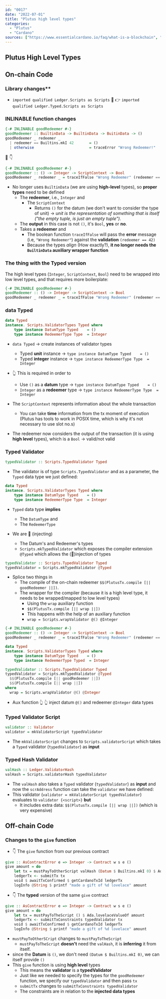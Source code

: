 ```yaml
---
id: "0017"
date: "2022-07-01"
title: "Plutus high level types"
categories: 
  - "Plutus"
  - "Cardano"
sources: ["https://www.essentialcardano.io/faq/what-is-a-blockchain", "https://en.wikipedia.org/wiki/Cryptocurrency", "https://www.essentialcardano.io/faq/what-is-proof-of-stake-pos", "https://forum.cardano.org/t/staking-and-delegating-for-beginners-a-step-by-step-guide/36681", "https://forum.cardano.org/t/choosing-a-stake-pool-and-delegating-your-ada/38931"]
---
```

## Plutus High Level Types

## On-chain Code

### Library changes**

- `imported qualified Ledger.Scripts as Scripts` 🤖 👉  `imported qualified Ledger.Typed.Scripts as Scripts`
  
### INLINABLE function changes

```Haskell
{-# INLINABLE goodRedeemer #-}
goodRedeemer :: BuiltinData -> BuiltinData -> BuitinData -> ()
goodRedeemer _ redeemer _
  | redeemer == Builtins.mkI 42       = ()
  | otherwise                         = traceError "Wrong Redeemer!"
```

🤖 👇

```Haskell
{-# INLINABLE goodRedeemer #-}
goodRedeemer :: () -> Integer -> ScriptContext -> Bool
goodRedeemer _ redeemer _ = traceIfFalse "Wrong Redeemer" (redeemer == 42)
```

- No longer uses `BuiltinData` (we are using **high-level** types), so **proper types** need to be defined
  - The **redeemer**, i.e., `Integer` and
    - The `ScriptContext`
      - Returns `()` for the datum (we don't want to consider the type of unit) -> *unit is the representation of something that is itself ("the empty tuple, is just an empty tuple").*
  - The **output** in this case is not `()`, it's `Bool`, **yes** or **no**.
  - Takes a **redeemer** and
    - The boolean function `traceIfFalse` will pass the **error** message (i.e, `"Wrong Redeemer"`) against the **validation** `(redeemer == 42)`
    - Because the types *align* (How exactly?), **it no longer needs the `BuiltinData` auxiliary wrapper function**

### The thing with the Typed version

The high level types (`Integer`, `ScriptContext`, `Bool`) need to be wrapped into low level types, and that requires more boilerplate:

```Haskell
{-# INLINABLE goodRedeemer #-}
goodRedeemer :: () -> Integer -> ScriptContext -> Bool
goodRedeemer _ redeemer _ = traceIfFalse "Wrong Redeemer" (redeemer == 42)
```

### data Typed

```Haskell
data Typed
instance. Scripts.ValidatorTypes Typed where
    type instance DatumType Typed    = ()
    type instance RedeemerType Type  = Integer
```

- `data Typed` -> create instances of validator types
  - Typed **unit** instance -> `type instance DatumType Typed    = ()`
  - Typed **integer** instance -> `type instance RedeemerType Type  = Integer`

- 👆 This is required in order to
  - Use `()` as a **datum** type -> `type instance DatumType Typed    = ()`
  - `Integer` as a **redeemer** type -> `type instance RedeemerType Type  = Integer`

- The `ScriptContext` represents information about the whole transaction
  - You can take **time** information from the tx moment of execution (Plutus has tools to work in POSIX time, which is why it's not necessary to use slot no.s)

- The redeemer now considers the output of the transaction (it is using **high level** types), which is a `Bool` -> valid/not valid

### Typed Validator

```Haskell
typedValidator :: Scripts.TypedValidator Typed
```

- The validator is of type `Scripts.TypedValidator` and as a parameter, the `Typed` data type we just defined:
  
```Haskell
data Typed
instance. Scripts.ValidatorTypes Typed where
    type instance DatumType Typed    = ()
    type instance RedeemerType Type  = Integer
```

- `Typed` data type **implies**
  - The `DatumType` and
  - The `RedeemerType`

- We are 💉 (injecting)
  - The Datum's and Redeemer's types
  - `Scripts.mkTypedValidator` which exposes the compiler extension `@Typed` which allows the (💉)injection of types

```Haskell
typedValidator :: Scripts.TypedValidator Typed
typedValidator = Scripts.mkTypedValidator @Typed
```

- Splice two things in
  - The compile of the on-chain redeemer `$$(PlutusTx.compile [|| goodRedeemer ||])`.
  - The wrapper for the compiler (because it is a high level type, it needs to be wrapped/mapped to low level types)
    - Using the `wrap` auxiliary function
    - `$$(PlutusTx.compile [|| wrap ||])`
    - This happens with the help of an auxiliary function
    - `wrap = Scripts.wrapValidator @() @Integer`

```Haskell
{-# INLINABLE goodRedeemer #-}
goodRedeemer :: () -> Integer -> ScriptContext -> Bool
goodRedeemer _ redeemer _ = traceIfFalse "Wrong Redeemer" (redeemer == 42)

data Typed
instance. Scripts.ValidatorTypes Typed where
    type instance DatumType Typed    = ()
    type instance RedeemerType Typed  = Integer

typedValidator :: Scripts.TypedValidator Typed
typedValidator = Scripts.mkTypedValidator @Typed
  $$(PlutusTx.compile [|| goodRedeemer ||])
  $$(PlutusTx.compile [|| wrap ||])
where
  wrap = Scripts.wrapValidator @() @Integer
```

- Aux function 👆              👆 inject datum `@()` and redeemer `@Integer` data types

### Typed Validator Script

```Haskell
validator :: Validator
validator = mkValidatorScript typedValidator
```

- The `mkValidatorScript` changes to `Scripts.validatorScript` which takes a `Typed` validator (`typedValidator`) as **input**

### Typed Hash Validator

```Haskell
valHash :: Ledger.ValidatorHash
valHash = Scripts.validatorHash typedValidator
```

- The `valHash` also takes a `Typed` validator (`typedValidator`) as **input**
and now the `scrAddress` function can take the `validator` we have defined:
- This validator (`validator = mkValidatorScript typedValidator`) evaluates to `validator {<script>}` **but**
  - It includes extra data: `$$(PlutusTx.compile [|| wrap ||])` (which is very expensive)

## Off-chain Code

### Changes to the `give` function

- 👇 The `give` function from our previous contract

```Haskell
give :: AsContractError e => Integer -> Contract w s e ()
give amount = do
    let tx = mustPayToOtherScript valHash (Datum $ Builtins.mkI 0) $ Ada.lovelaceValueOf amount      
    ledgerTx <- submitTx tx                                                                          
    void $ awaitTxConfirmed $ getCardanoTxId ledgerTx                                                
    logInfo @String $ printf "made a gift of %d lovelace" amount                                     
```

- 👇 The **typed** version of the same `give` contract

```Haskell
give :: AsContractError e => Integer -> Contract w s e ()
give amount = do
    let tx = mustPayToTheScript () $ Ada.lovelaceValueOf amount               
    ledgerTx <- submitTxConstraints typedValidator tx                         
    void $ awaitTxConfirmed $ getCardanoTxId ledgerTx                         
    logInfo @String $ printf "made a gift of %d lovelace" amount              
```

- `mustPayToOtherSCript` changes to `mustPayToTheScript`
  - `mustPayToTheScript` **doesn't** need the `valHash`, it is **inferring** it from itself.
- since the **Datum** is `()`, we don't need  `(Datum $ Builtins.mkI 0)`, we can itself provide `()`
- This `give` function is using **high level** types
  - This means the **validator** is a **typedValidator**
  - Just like we needed to specify the types for the `goodRedeemer` function, we specify our `typedValidator` and then pass `tx`
  - `submitTx` changes to `submitTxConstraints typedValidator`
  - The constraints are in relation to the **injected data types**